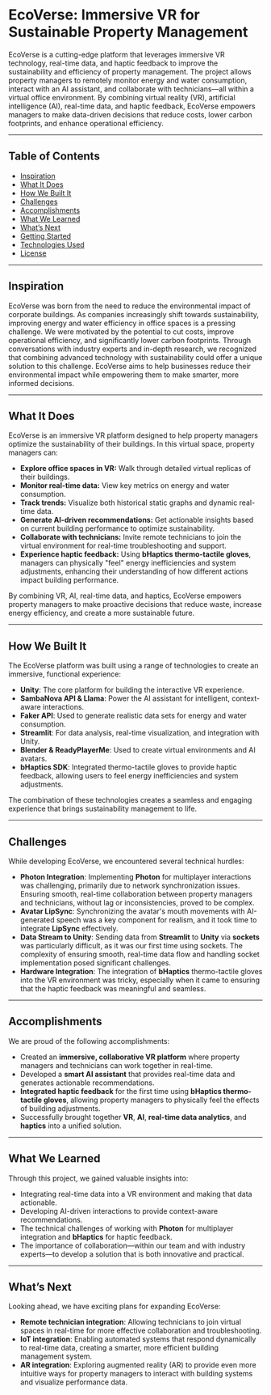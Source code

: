 # **EcoVerse: Immersive VR for Sustainable Property Management**

EcoVerse is a cutting-edge platform that leverages immersive VR technology, real-time data, and haptic feedback to improve the sustainability and efficiency of property management. The project allows property managers to remotely monitor energy and water consumption, interact with an AI assistant, and collaborate with technicians—all within a virtual office environment. By combining virtual reality (VR), artificial intelligence (AI), real-time data, and haptic feedback, EcoVerse empowers managers to make data-driven decisions that reduce costs, lower carbon footprints, and enhance operational efficiency.

---

## **Table of Contents**

- [Inspiration](#inspiration)
- [What It Does](#what-it-does)
- [How We Built It](#how-we-built-it)
- [Challenges](#challenges)
- [Accomplishments](#accomplishments)
- [What We Learned](#what-we-learned)
- [What’s Next](#whats-next)
- [Getting Started](#getting-started)
- [Technologies Used](#technologies-used)
- [License](#license)

---

## **Inspiration**

EcoVerse was born from the need to reduce the environmental impact of corporate buildings. As companies increasingly shift towards sustainability, improving energy and water efficiency in office spaces is a pressing challenge. We were motivated by the potential to cut costs, improve operational efficiency, and significantly lower carbon footprints. Through conversations with industry experts and in-depth research, we recognized that combining advanced technology with sustainability could offer a unique solution to this challenge. EcoVerse aims to help businesses reduce their environmental impact while empowering them to make smarter, more informed decisions.

---

## **What It Does**

EcoVerse is an immersive VR platform designed to help property managers optimize the sustainability of their buildings. In this virtual space, property managers can:

- **Explore office spaces in VR:** Walk through detailed virtual replicas of their buildings.
- **Monitor real-time data:** View key metrics on energy and water consumption.
- **Track trends:** Visualize both historical static graphs and dynamic real-time data.
- **Generate AI-driven recommendations:** Get actionable insights based on current building performance to optimize sustainability.
- **Collaborate with technicians:** Invite remote technicians to join the virtual environment for real-time troubleshooting and support.
- **Experience haptic feedback:** Using **bHaptics thermo-tactile gloves**, managers can physically "feel" energy inefficiencies and system adjustments, enhancing their understanding of how different actions impact building performance.

By combining VR, AI, real-time data, and haptics, EcoVerse empowers property managers to make proactive decisions that reduce waste, increase energy efficiency, and create a more sustainable future.

---

## **How We Built It**

The EcoVerse platform was built using a range of technologies to create an immersive, functional experience:

- **Unity**: The core platform for building the interactive VR experience.
- **SambaNova API & Llama**: Power the AI assistant for intelligent, context-aware interactions.
- **Faker API**: Used to generate realistic data sets for energy and water consumption.
- **Streamlit**: For data analysis, real-time visualization, and integration with Unity.
- **Blender & ReadyPlayerMe**: Used to create virtual environments and AI avatars.
- **bHaptics SDK**: Integrated thermo-tactile gloves to provide haptic feedback, allowing users to feel energy inefficiencies and system adjustments.

The combination of these technologies creates a seamless and engaging experience that brings sustainability management to life.

---

## **Challenges**

While developing EcoVerse, we encountered several technical hurdles:

- **Photon Integration**: Implementing **Photon** for multiplayer interactions was challenging, primarily due to network synchronization issues. Ensuring smooth, real-time collaboration between property managers and technicians, without lag or inconsistencies, proved to be complex.
- **Avatar LipSync**: Synchronizing the avatar's mouth movements with AI-generated speech was a key component for realism, and it took time to integrate **LipSync** effectively.
- **Data Stream to Unity**: Sending data from **Streamlit** to **Unity** via **sockets** was particularly difficult, as it was our first time using sockets. The complexity of ensuring smooth, real-time data flow and handling socket implementation posed significant challenges.
- **Hardware Integration**: The integration of **bHaptics** thermo-tactile gloves into the VR environment was tricky, especially when it came to ensuring that the haptic feedback was meaningful and seamless.

---

## **Accomplishments**

We are proud of the following accomplishments:

- Created an **immersive, collaborative VR platform** where property managers and technicians can work together in real-time.
- Developed a **smart AI assistant** that provides real-time data and generates actionable recommendations.
- **Integrated haptic feedback** for the first time using **bHaptics thermo-tactile gloves**, allowing property managers to physically feel the effects of building adjustments.
- Successfully brought together **VR**, **AI**, **real-time data analytics**, and **haptics** into a unified solution.

---

## **What We Learned**

Through this project, we gained valuable insights into:

- Integrating real-time data into a VR environment and making that data actionable.
- Developing AI-driven interactions to provide context-aware recommendations.
- The technical challenges of working with **Photon** for multiplayer integration and **bHaptics** for haptic feedback.
- The importance of collaboration—within our team and with industry experts—to develop a solution that is both innovative and practical.

---

## **What’s Next**

Looking ahead, we have exciting plans for expanding EcoVerse:

- **Remote technician integration**: Allowing technicians to join virtual spaces in real-time for more effective collaboration and troubleshooting.
- **IoT integration**: Enabling automated systems that respond dynamically to real-time data, creating a smarter, more efficient building management system.
- **AR integration**: Exploring augmented reality (AR) to provide even more intuitive ways for property managers to interact with building systems and visualize performance data.
